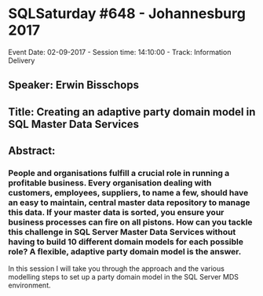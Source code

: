 # SQLSaturday #648 - Johannesburg 2017
Event Date: 02-09-2017 - Session time: 14:10:00 - Track: Information Delivery
## Speaker: Erwin Bisschops
## Title: Creating an adaptive party domain model in SQL Master Data Services
## Abstract:
### People and organisations fulfill a crucial role in running a profitable business. Every organisation dealing with customers, employees, suppliers, to name a few, should have an easy to maintain, central master data repository to manage this data. If your master data is sorted, you ensure your business processes can fire on all pistons. How can you tackle this challenge in SQL Server Master Data Services without having to build 10 different domain models for each possible role? A flexible, adaptive party domain model is the answer.

In this session I will take you through the approach and the various modelling steps to set up a party domain model in the SQL Server MDS environment.
